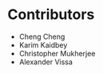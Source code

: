 Contributors
===============

* Cheng Cheng
* Karim Kaidbey
* Christopher Mukherjee
* Alexander Vissa
